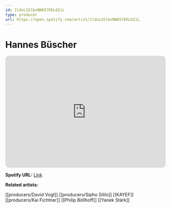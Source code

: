 ```yaml
---
id: 1ldvLSSlbvNN657EKL6IiL
type: producer
url: https://open.spotify.com/artist/1ldvLSSlbvNN657EKL6IiL
---
```

# Hannes Büscher

<iframe style="border-radius:12px" src="https://open.spotify.com/embed/artist/1ldvLSSlbvNN657EKL6IiL" width="100%" height="352" frameBorder="0" allowfullscreen="" allow="autoplay; clipboard-write; encrypted-media; fullscreen; picture-in-picture" loading="lazy"></iframe>

**Spotify URL:** [Link](https://open.spotify.com/artist/1ldvLSSlbvNN657EKL6IiL)

**Related artists:**

[[producers/David Vogt]]
[[producers/Sipho Sililo]]
[[KAYEF]]
[[producers/Kai Fichtner]]
[[Philip Böllhoff]]
[[Yanek Stärk]]
